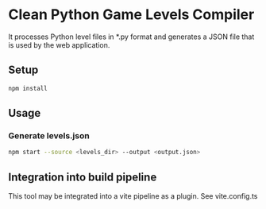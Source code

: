 # Clean Python Game Levels Compiler

It processes Python level files in \*.py format and generates a JSON file that is used by the web application.

## Setup

```bash
npm install
```

## Usage

### Generate levels.json

```bash
npm start --source <levels_dir> --output <output.json>
```

## Integration into build pipeline

This tool may be integrated into a vite pipeline as a plugin. See vite.config.ts